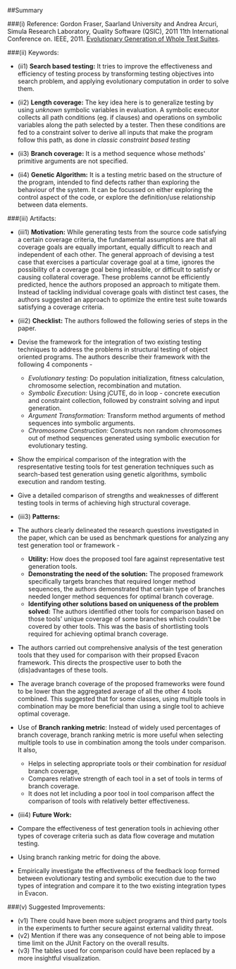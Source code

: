 ##Summary

###(i) Reference: Gordon Fraser, Saarland University and Andrea Arcuri, Simula Research Laboratory, Quality Software (QSIC), 2011 11th International Conference on. IEEE, 2011. [Evolutionary Generation of Whole Test Suites](http://ieeexplore.ieee.org/xpl/login.jsp?tp=&arnumber=6004309&url=http%3A%2F%2Fieeexplore.ieee.org%2Fxpls%2Fabs_all.jsp%3Farnumber%3D6004309). 

###(ii) Keywords:
* (ii1) **Search based testing:** It tries to improve the effectiveness and efficiency of testing process by transforming testing objectives into search problem, and applying evolutionary computation in order to solve them.

* (ii2) **Length coverage:** The key idea here is to generalize testing by using *unknown* symbolic variables in evaluation. A symbolic executor collects all path conditions (eg. if clauses) and operations on symbolic variables along the path selected by a tester. Then these conditions are fed to a constraint solver to derive all inputs that make the program follow this path, as done in *classic constraint based testing*

* (ii3) **Branch coverage:** It is a method sequence whose methods' primitive arguments are not specified.

* (ii4) **Genetic Algorithm:** It is a testing metric based on the structure of the program, intended to find defects rather than exploring the behaviour of the system. It can be focussed on either exploring the control aspect of the code, or explore the definition/use relationship between data elements.

###(iii) Artifacts:

* (iii1) **Motivation:**  While generating tests from the source code satisfying a certain coverage criteria, the fundamental assumptions are that all coverage goals are equally important, equally difficult to reach and independent of each other. The general approach of devising a test case that exercises a particular coverage goal at a time, ignores the possibility of a coverage goal being infeasible, or difficult to satisfy or causing collateral coverage. These problems cannot be efficiently predicted, hence the authors proposed an approach to mitigate them. Instead of tackling individual coverage goals with distinct test cases, the authors suggested an approach to optimize the entire test suite towards satisfying a coverage criteria.

* (iii2) **Checklist:** The authors followed the following series of steps in the paper.
 * Devise the framework for the integration of two existing testing techniques to address the problems in structural testing of object oriented programs. The authors describe their framework with the following 4 components -
    * *Evolutionary testing:* Do population initialization, fitness calculation, chromosome selection, recombination and mutation.
    * *Symbolic Execution:* Using jCUTE, do in loop - concrete execution and constraint collection, followed by constraint solving and input generation.
    * *Argument Transformation:* Transform method arguments of method sequences into symbolic arguments.
    * *Chromosome Construction:* Constructs non random chromosomes out of method sequences generated using symbolic execution for evolutionary testing.
 * Show the empirical comparison of the integration with the respresentative testing tools for test generation techniques such as search-based test generation using genetic algorithms, symbolic execution and random testing.
 * Give a detailed comparison of strengths and weaknesses of different testing tools in terms of achieving high structural coverage.

* (iii3) **Patterns:** 
 * The authors clearly delineated the research questions investigated in the paper, which can be used as benchmark questions for analyzing any test generation tool or framework -
    * __Utility:__ How does the proposed tool fare against representative test generation tools.
    * __Demonstrating the need of the solution:__ The proposed framework specifically targets branches that required longer method sequences, the authors demonstrated that certain type of branches needed longer method sequences for optimal branch coverage.
    * __Identifying other solutions based on uniqueness of the problem solved:__ The authors identified other tools for comparison based on those tools' unique coverage of some branches which couldn't be covered by other tools. This was the basis of shortlisting tools required for achieving optimal branch coverage.
 * The authors carried out comprehensive analysis of the test generation tools that they used for comparison with their propsed Evacon framework. This directs the prospective user to both the (dis)advantages of these tools. 
 * The average branch coverage of the proposed frameworks were found to be lower than the aggregated average of all the other 4 tools combined. This suggested that for some classes, using multiple tools in combination may be more beneficial than using a single tool to achieve optimal coverage.
 * Use of __Branch ranking metric__: Instead of widely used percentages of branch coverage, branch ranking metric is more useful when selecting multiple tools to use in combination among the tools under comparison. It also,
    * Helps in selecting appropriate tools or their combination for *residual* branch coverage,
    * Compares relative strength of each tool in a set of tools in terms of branch coverage.
    * It does not let including a poor tool in tool comparison affect the comparison of tools with relatively better effectiveness.
  
* (iii4) **Future Work:**
 * Compare the effectiveness of test generation tools in achieving other types of coverage criteria such as data flow coverage and mutation testing.
 * Using branch ranking metric for doing the above.
 * Empirically investigate the effectiveness of the feedback loop formed between evolutionary testing and symbolic execution due to the two types of integration and compare it to the two existing integration types in Evacon.
  
###(v) Suggested Improvements:
* (v1) There could have been more subject programs and third party tools in the experiments to further secure against external validity threat.
* (v2) Mention if there was any consequence of not being able to impose time limit on the JUnit Factory on the overall results.
* (v3) The tables used for comparison could have been replaced by a more insightful visualization.


